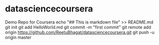 # datasciencecoursera
Demo Repo for Coursera
echo "## This is markdown file" >> README.md
git init
git add HelloWorld.md
git commit -m "first commit"
git remote add origin https://github.com/ReetuBhagat/datasciencecoursera.git
git push -u origin master
